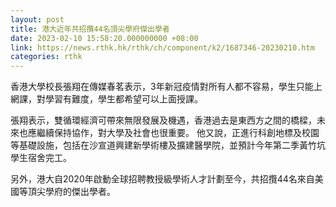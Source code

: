 ```yaml
---
layout: post
title: 港大近年共招攬44名頂尖學府傑出學者
date: 2023-02-10 15:58:20.000000000 +08:00
link: https://news.rthk.hk/rthk/ch/component/k2/1687346-20230210.htm
categories: rthk
---
```


香港大學校長張翔在傳媒春茗表示，3年新冠疫情對所有人都不容易，學生只能上網課，對學習有難度，學生都希望可以上面授課。

張翔表示，雙循環經濟可帶來無限發展及機遇，香港過去是東西方之間的橋樑，未來也應繼續保持協作，對大學及社會也很重要。 他又說，正進行科創地標及校園等基礎設施，包括在沙宣道興建新學術樓及擴建醫學院，並預計今年第二季黃竹坑學生宿舍完工。 

另外，港大自2020年啟動全球招聘教授級學術人才計劃至今，共招攬44名來自美國等頂尖學府的傑出學者。
